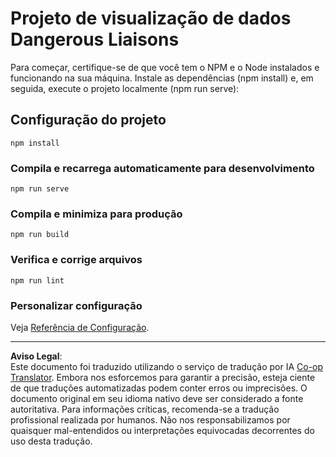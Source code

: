 <!--
CO_OP_TRANSLATOR_METADATA:
{
  "original_hash": "5c51a54dd89075a7a362890117b7ed9e",
  "translation_date": "2025-08-27T18:16:24+00:00",
  "source_file": "3-Data-Visualization/13-meaningful-visualizations/solution/README.md",
  "language_code": "br"
}
-->
# Projeto de visualização de dados Dangerous Liaisons

Para começar, certifique-se de que você tem o NPM e o Node instalados e funcionando na sua máquina. Instale as dependências (npm install) e, em seguida, execute o projeto localmente (npm run serve):

## Configuração do projeto
```
npm install
```

### Compila e recarrega automaticamente para desenvolvimento
```
npm run serve
```

### Compila e minimiza para produção
```
npm run build
```

### Verifica e corrige arquivos
```
npm run lint
```

### Personalizar configuração
Veja [Referência de Configuração](https://cli.vuejs.org/config/).

---

**Aviso Legal**:  
Este documento foi traduzido utilizando o serviço de tradução por IA [Co-op Translator](https://github.com/Azure/co-op-translator). Embora nos esforcemos para garantir a precisão, esteja ciente de que traduções automatizadas podem conter erros ou imprecisões. O documento original em seu idioma nativo deve ser considerado a fonte autoritativa. Para informações críticas, recomenda-se a tradução profissional realizada por humanos. Não nos responsabilizamos por quaisquer mal-entendidos ou interpretações equivocadas decorrentes do uso desta tradução.